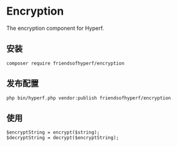 # Encryption

The encryption component for Hyperf.

## 安装

```shell
composer require friendsofhyperf/encryption
```

## 发布配置

```shell
php bin/hyperf.php vendor:publish friendsofhyperf/encryption
```

## 使用

```shell
$encryptString = encrypt($string);
$decryptString = decrypt($encryptString);
```
